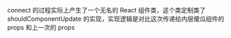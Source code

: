 connect 的过程实际上产生了一个无名的 React 组件类，这个类定制类了 shouldComponentUpdate 的实现，实现逻辑是对比这次传递给内层傻瓜组件的 props 和上一次的 props
